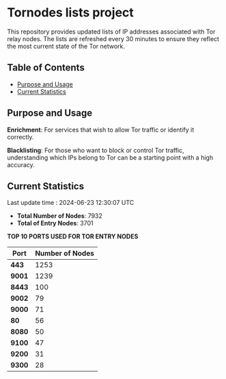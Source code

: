 # Tornodes lists project

This repository provides updated lists of IP addresses associated with Tor relay nodes. The lists are refreshed every 30 minutes to ensure they reflect the most current state of the Tor network.

## Table of Contents

- [Purpose and Usage](#purpose-and-usage)
- [Current Statistics](#current-statistics)


## Purpose and Usage

**Enrichment**: For services that wish to allow Tor traffic or identify it correctly.

**Blacklisting**: For those who want to block or control Tor traffic, understanding which IPs belong to Tor can be a starting point with a high accuracy.

## Current Statistics

Last update time : 2024-06-23 12:30:07 UTC

- **Total Number of Nodes**: 7932
- **Total of Entry Nodes**: 3701

**TOP 10 PORTS USED FOR TOR ENTRY NODES**

| **Port** | **Number of Nodes** |
|------|-----------------|
| **443**   | 1253  |
| **9001**   | 1239  |
| **8443**   | 100  |
| **9002**   | 79  |
| **9000**   | 71  |
| **80**   | 56  |
| **8080**   | 50  |
| **9100**   | 47  |
| **9200**   | 31  |
| **9300**   | 28  |

